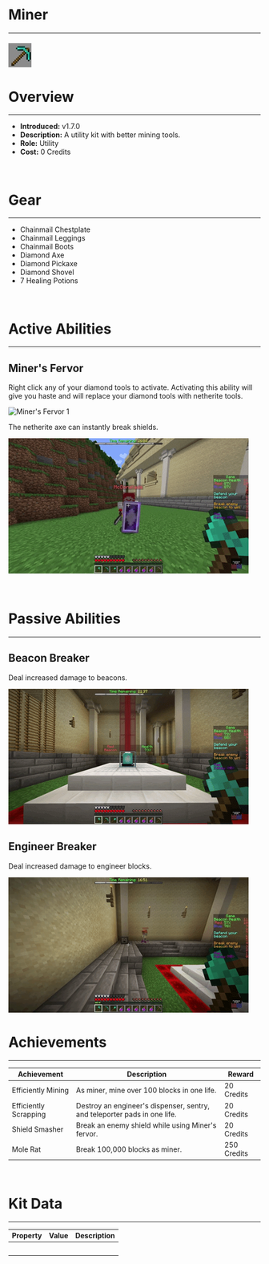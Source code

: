 
# Miner

***

#### ![miner-icon](../assets/kits/miner/miner-icon.jpg)

# Overview
***
- **Introduced:** v1.7.0
- **Description:** A utility kit with better mining tools.
- **Role:** Utility
- **Cost:** 0 Credits

<br />  

# Gear
***
- Chainmail Chestplate
- Chainmail Leggings
- Chainmail Boots
- Diamond Axe
- Diamond Pickaxe
- Diamond Shovel
- 7 Healing Potions

<br />  

# Active Abilities
***
## Miner's Fervor
Right click any of your diamond tools to activate. Activating this ability will give you haste and will replace your diamond tools with netherite tools.

![Miner's Fervor 1](../assets/kits/miner/Miner%20-%20Miners%20Fervor%20Blocks.gif)

The netherite axe can instantly break shields.

![Miner's Fervor 1](../assets/kits/miner/Miner%20-%20Miners%20Fervor%20Shield.gif)

<br /> 

# Passive Abilities
***
## Beacon Breaker
Deal increased damage to beacons.

![Beacon Breaker](../assets/kits/miner/Miner%20-%20Beacon%20Breaker.gif)

## Engineer  Breaker
Deal increased damage to engineer blocks.

![Beacon Breaker](../assets/kits/miner/Miner%20-%20Engineer%20Breaker.gif)

# Achievements
***

| Achievement | Description | Reward |
| ----------- | ----------- | ------ |
| Efficiently Mining | As miner, mine over 100 blocks in one life. | 20 Credits |
| Efficiently Scrapping | Destroy an engineer's dispenser, sentry, and teleporter pads in one life. | 20 Credits|
| Shield Smasher | Break an enemy shield while using Miner's fervor. | 20 Credits |
| Mole Rat | Break 100,000 blocks as miner. | 250 Credits |

<br />  

# Kit Data
***

| Property | Value | Description |
|----------|-------|-------------|
| | | |
| | | |
| | | |
| | | |
| | | |
